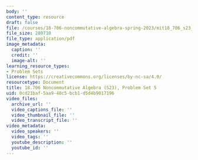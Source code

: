 ```yaml
---
body: ''
content_type: resource
draft: false
file: /courses/18-706-noncommutative-algebra-spring-2023/mit18_706_s23_pset05.pdf
file_size: 280710
file_type: application/pdf
image_metadata:
  caption: ''
  credit: ''
  image-alt: ''
learning_resource_types:
- Problem Sets
license: https://creativecommons.org/licenses/by-nc-sa/4.0/
resourcetype: Document
title: 18.706 Noncommutative Algebra (S23), Problem Set 5
uid: 0cd21baf-5aa9-40c5-bcb1-d5d4b9017196
video_files:
  archive_url: ''
  video_captions_file: ''
  video_thumbnail_file: ''
  video_transcript_file: ''
video_metadata:
  video_speakers: ''
  video_tags: ''
  youtube_description: ''
  youtube_id: ''
---
```

